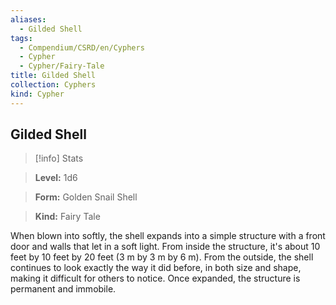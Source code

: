 ```yaml
---
aliases:
  - Gilded Shell
tags:
  - Compendium/CSRD/en/Cyphers
  - Cypher
  - Cypher/Fairy-Tale
title: Gilded Shell
collection: Cyphers
kind: Cypher
---
```

## Gilded Shell    
>[!info] Stats    
> **Level:** 1d6    
> **Form:** Golden Snail Shell    
> **Kind:** Fairy Tale  
    
When blown into softly, the shell expands into a simple structure with a front door and walls that let in a soft light. From inside the structure, it's about 10 feet by 10 feet by 20 feet (3 m by 3 m by 6 m). From the outside, the shell continues to look exactly the way it did before, in both size and shape, making it difficult for others to notice. Once expanded, the structure is permanent and immobile.